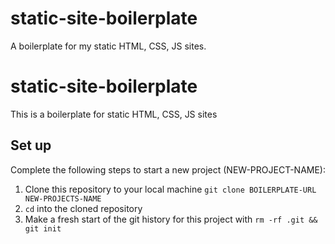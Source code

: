 # static-site-boilerplate
A boilerplate for my static HTML, CSS, JS sites.



  
  # static-site-boilerplate
  This is a boilerplate for static HTML, CSS, JS sites
  ## Set up
  Complete the following steps to start a new project (NEW-PROJECT-NAME):
  1. Clone this repository to your local machine `git clone BOILERPLATE-URL NEW-PROJECTS-NAME`
  2. `cd` into the cloned repository
  3. Make a fresh start of the git history for this project with `rm -rf .git && git init`
